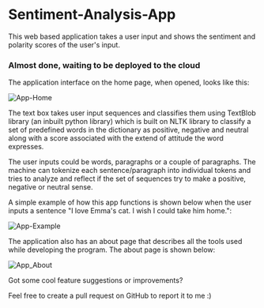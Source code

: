 # Sentiment-Analysis-App
This web based application takes a user input and shows the sentiment and polarity scores of the user's input.

### Almost done, waiting to be deployed to the cloud

The application interface on the home page, when opened, looks like this: 

![App-Home](https://github.com/ritvik-chebolu/Sentiment-Analysis-App/blob/main/app_home.png)

The text box takes user input sequences and classifies them using TextBlob library (an inbuilt python library) which is built on NLTK library to classify a set of predefined words in the dictionary as positive, negative and neutral along with a score associated with the extend of attitude the word expresses. 

The user inputs could be words, paragraphs or a couple of paragraphs. The machine can tokenize each sentence/paragraph into individual tokens and tries to analyze and reflect if the set of sequences try to make a positive, negative or neutral sense.


A simple example of how this app functions is shown below when the user inputs a sentence "I love Emma's cat. I wish I could take him home.":

![App-Example](https://github.com/ritvik-chebolu/Sentiment-Analysis-App/blob/main/app_example.png)


The application also has an about page that describes all the tools used while developing the program. The about page is shown below: 

![App_About](https://github.com/ritvik-chebolu/Sentiment-Analysis-App/blob/main/app_about.png)

Got some cool feature suggestions or improvements? 

Feel free to create a pull request on GitHub to report it to me :)
